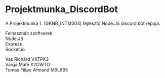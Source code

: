 # Projektmunka_DiscordBot

A Projektmunka 1. (GKNB_INTM004) fejlesztő Node.JS discord bot repoja.<br/>

Felhasznált szoftverek: <br/>
Node.JS <br/>
Express <br/>
Socket.io <br/>


Vas Richárd VXTPK3 <br/>
Varga Máté X2OWTO <br/>
Tomas Filipe Armand M9L695 <br/>
